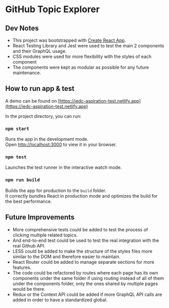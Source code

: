 # GitHub Topic Explorer

## Dev Notes
- This project was bootstrapped with [Create React App](https://github.com/facebook/create-react-app).
- React Testing Library and Jest were used to test the main 2 components and their GraphQL usage.
- CSS modules were used for more flexibility with the styles of each component
- The components were kept as modular as possible for any future maintenance.

## How to run app & test

A demo can be found on [https://iedc-aspiration-test.netlify.app](https://iedc-aspiration-test.netlify.app)

In the project directory, you can run:

### `npm start`

Runs the app in the development mode.\
Open [http://localhost:3000](http://localhost:3000) to view it in your browser.

### `npm test`

Launches the test runner in the interactive watch mode.

### `npm run build`

Builds the app for production to the `build` folder.\
It correctly bundles React in production mode and optimizes the build for the best performance.

## Future Improvements

- More comprehensive tests could be added to test the process of clicking multiple related topics.
- And end-to-end test could be used to test the real integration with the real Github API.
- LESS could be added to make the structure of the styles files more similar to the DOM and therefore easier to maintain.
- React Router could be added to manage separate sections for more features.
- The code could be refactored by routes where each page has its own components under the same folder if using routing instead of all of them under the components folder, only the ones shared by multiple pages would be there.
- Redux or the Context API could be added if more GraphQL API calls are added in order to have a standardized global.